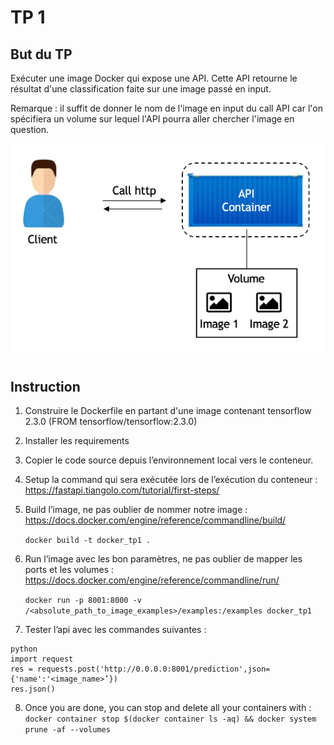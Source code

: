 # TP 1

## But du TP 

Exécuter une image Docker qui expose une API. Cette API retourne le résultat d'une classification faite sur une image passé en input.

Remarque : il suffit de donner le nom de l'image en input du call API car l'on spécifiera un volume sur lequel l'API pourra aller chercher l'image en question.

![Alt text](./assets/schema_tp1_docker.png?raw=true "schema TP1")


## Instruction
1. Construire le Dockerfile en partant d'une image contenant tensorflow 2.3.0 (FROM tensorflow/tensorflow:2.3.0)
2. Installer les requirements
3. Copier le code source depuis l’environnement local vers le conteneur.
4. Setup la command qui sera exécutée lors de l’exécution du conteneur : https://fastapi.tiangolo.com/tutorial/first-steps/ 
5. Build l’image, ne pas oublier de nommer notre image : https://docs.docker.com/engine/reference/commandline/build/
    
    `
    docker build -t docker_tp1 .
    `
6. Run l’image avec les bon paramètres, ne pas oublier de mapper les ports et les volumes : https://docs.docker.com/engine/reference/commandline/run/
    
    `
    docker run -p 8001:8000 -v /<absolute_path_to_image_examples>/examples:/examples docker_tp1
    `
7. Tester l’api avec les commandes suivantes :

```
python 
import request
res = requests.post('http://0.0.0.0:8001/prediction',json={'name':'<image_name>’})
res.json()
```

8. Once you are done, you can stop and delete all your containers  with : 
    `
    docker container stop $(docker container ls -aq) && docker system prune -af --volumes
    `
